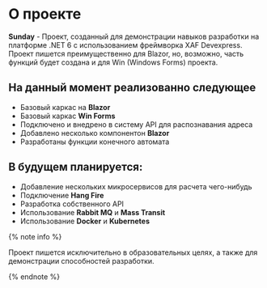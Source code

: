 ﻿
# О проекте

**Sunday** - Проект, созданный для демонстрации навыков разработки на платформе .NET 6 с использованием фреймворка XAF Devexpress. Проект пишется преимущественно для Blazor, но, возможно, часть функций будет создана и для Win (Windows Forms) проекта.

## На данный момент реализованно следующее
 - Базовый каркас на **Blazor**
 - Базовый каркас **Win Forms**
 - Подключено и внедрено в систему API для распознавания адреса
 - Добавлено несколько компонентон **Blazor**
 - Разработаны функции конечного автомата


## В будущем планируется:
 - Добавление нескольких микросервисов для расчета чего-нибудь
 - Подключение **Hang Fire**
 - Разработка собственного API
 - Использование **Rabbit MQ** и **Mass Transit**
 - Использование **Docker** и **Kubernetes**


{% note info %}

Проект пишется исключительно в образовательных целях, а также для демонстрации способностей разработки.

{% endnote %}


